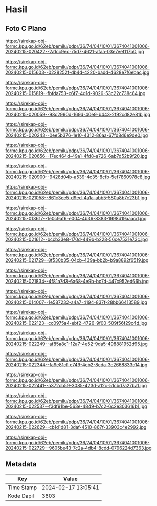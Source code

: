 # Hasil

## Foto C Plano

https://sirekap-obj-formc.kpu.go.id/62eb/pemilu/pdpr/36/74/04/10/01/3674041001006-20240215-020422--2a1cc9ec-75d7-4621-afaa-03e7eef117b0.jpg

https://sirekap-obj-formc.kpu.go.id/62eb/pemilu/pdpr/36/74/04/10/01/3674041001006-20240215-015603--0228252f-db4d-4220-badd-4628e7f6ebac.jpg

https://sirekap-obj-formc.kpu.go.id/62eb/pemilu/pdpr/36/74/04/10/01/3674041001006-20240215-015819--fbfda753-c6f7-4d1d-9026-53c22c738c64.jpg

https://sirekap-obj-formc.kpu.go.id/62eb/pemilu/pdpr/36/74/04/10/01/3674041001006-20240215-020059--98c2990d-169d-40e9-b443-2f92cd82e81b.jpg

https://sirekap-obj-formc.kpu.go.id/62eb/pemilu/pdpr/36/74/04/10/01/3674041001006-20240215-020243--0ee5b376-1e10-4312-86aa-67fd8d6e9de0.jpg

https://sirekap-obj-formc.kpu.go.id/62eb/pemilu/pdpr/36/74/04/10/01/3674041001006-20240215-020656--17ec464d-49a1-4fd8-a726-6ab7d52b9f20.jpg

https://sirekap-obj-formc.kpu.go.id/62eb/pemilu/pdpr/36/74/04/10/01/3674041001006-20240215-020900--9428d04b-a539-4c35-8cfb-5ef7860978c8.jpg

https://sirekap-obj-formc.kpu.go.id/62eb/pemilu/pdpr/36/74/04/10/01/3674041001006-20240215-021058--861c3ee5-d9ed-4a1a-abb5-580a8b7c23b1.jpg

https://sirekap-obj-formc.kpu.go.id/62eb/pemilu/pdpr/36/74/04/10/01/3674041001006-20240215-013617--1e0c9af6-e004-4b36-8383-1998d19aaacd.jpg

https://sirekap-obj-formc.kpu.go.id/62eb/pemilu/pdpr/36/74/04/10/01/3674041001006-20240215-021612--bccb33e8-170d-449b-b228-56ce7531e73c.jpg

https://sirekap-obj-formc.kpu.go.id/62eb/pemilu/pdpr/36/74/04/10/01/3674041001006-20240215-021729--8f530b35-04cb-439a-bb2b-b9a8892f6519.jpg

https://sirekap-obj-formc.kpu.go.id/62eb/pemilu/pdpr/36/74/04/10/01/3674041001006-20240215-021834--4f81a7d3-6a68-4e9b-bc7d-447c952ed66b.jpg

https://sirekap-obj-formc.kpu.go.id/62eb/pemilu/pdpr/36/74/04/10/01/3674041001006-20240215-014007--1e587232-a4a7-4194-837f-28bb66413589.jpg

https://sirekap-obj-formc.kpu.go.id/62eb/pemilu/pdpr/36/74/04/10/01/3674041001006-20240215-022123--cc0975a4-ebf2-4726-9f00-509f56f29c4d.jpg

https://sirekap-obj-formc.kpu.go.id/62eb/pemilu/pdpr/36/74/04/10/01/3674041001006-20240215-022249--af85a8c1-12a7-4e52-9da5-498881952d95.jpg

https://sirekap-obj-formc.kpu.go.id/62eb/pemilu/pdpr/36/74/04/10/01/3674041001006-20240215-022344--fa9e81cf-e749-4cb2-8cda-3c2668833c14.jpg

https://sirekap-obj-formc.kpu.go.id/62eb/pemilu/pdpr/36/74/04/10/01/3674041001006-20240215-022441--a372cb59-3085-423d-a12c-51cbd7a27ba1.jpg

https://sirekap-obj-formc.kpu.go.id/62eb/pemilu/pdpr/36/74/04/10/01/3674041001006-20240215-022537--f3df91be-563e-4849-b7c2-6c2e303616b1.jpg

https://sirekap-obj-formc.kpu.go.id/62eb/pemilu/pdpr/36/74/04/10/01/3674041001006-20240215-022629--cb1d1d81-3daf-4510-867f-33903c4e2992.jpg

https://sirekap-obj-formc.kpu.go.id/62eb/pemilu/pdpr/36/74/04/10/01/3674041001006-20240215-022729--9605be43-7c2a-4db4-8cdd-0796224d7363.jpg


## Metadata

| Key        | Value               |
| ---------- | ------------------- |
| Time Stamp | 2024-02-17 13:05:41 |
| Kode Dapil | 3603                |



